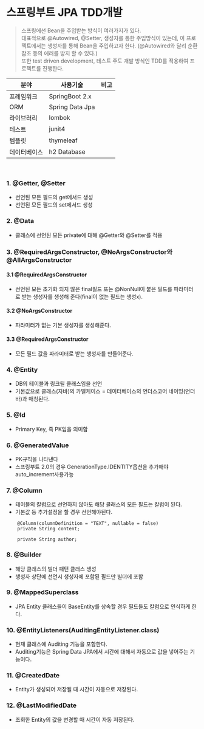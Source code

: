 # 스프링부트 JPA TDD개발

>
> 스프링에선 Bean을 주입받는 방식이 여러가지가 있다.<br/>
> 대표적으로 @Autowired, @Setter, 생성자를 통한 주입방식이 있는데, 이 프로젝트에서는 생성자를 통해 Bean을 주입하고자 한다. (@Autowired와 달리 순환참조 등의 에러를 방지 할 수 있다.)<br/>
> 또한 test driven development, 테스트 주도 개발 방식인 TDD를 적용하여 프로젝트를 진행한다.
>

|   분야        | 사용기술         | 비고 |
|--------------|-----------------|-----|
|  프레임워크    | SpringBoot 2.x  |         
|    ORM       | Spring Data Jpa |
|    라이브러리  | lombok          |
|    테스트     | junit4          |
|    템플릿     | thymeleaf       |
|  데이터베이스  | h2 Database     |

<br>

### 1. @Getter, @Setter
 - 선언된 모든 필드의 get메서드 생성
 - 선언된 모든 필드의 set메서드 생성

### 2. @Data
 - 클래스에 선언된 모든 private에 대해 @Getter와 @Setter를 적용

### 3. @RequiredArgsConstructor, @NoArgsConstructor와 @AllArgsConstructor
#### 3.1 @RequiredArgsConstructor
 - 선언된 모든 초기화 되지 않은 final필드 또는 @NonNull이 붙은 필드를 파라미터로 받는 생성자를 생성해 준다(final이 없는 필드는 생성x).
#### 3.2 @NoArgsConstructor
 - 파라미터가 없는 기본 생성자를 생성해준다.
#### 3.3 @RequiredArgsConstructor
 - 모든 필드 값을 파라미터로 받는 생성자를 만들어준다.

### 4. @Entity
 - DB의 테이블과 링크될 클래스임을 선언
 - 기본값으로 클래스(자바)의 카멜케이스 = 데이터베이스의 언더스코어 네이밍(언더바)과 매칭된다.

### 5. @Id
 - Primary Key, 즉 PK임을 의미함

### 6. @GeneratedValue
 - PK규칙을 나타낸다
 - 스프링부트 2.0의 경우 GenerationType.IDENTITY옵션을 추가해야 auto_increment사용가능

### 7. @Column
 - 테이블의 칼럼으로 선언하지 않아도 해당 클래스의 모든 필드는 칼럼이 된다.
 - 기본값 등 추가설정을 할 경우 선언해야된다.
```
    @Column(columnDefinition = "TEXT", nullable = false)
    private String content;

    private String author;
```

### 8. @Builder
 - 해당 클래스의 빌더 패턴 클래스 생성
 - 생성자 상단에 선언시 생성자에 포함된 필드만 빌더에 포함

### 9. @MappedSuperclass
 - JPA Entity 클래스들이 BaseEntity를 상속할 경우 필드들도 칼럼으로 인식하게 한다.

### 10. @EntityListeners(AuditingEntityListener.class)
 - 현재 클래스에 Auditing 기능을 포함한다.
 - Auditing기능은 Spring Data JPA에서 시간에 대해서 자동으로 값을 넣어주는 기능이다.

### 11. @CreatedDate
 - Entity가 생성되어 저장될 때 시간이 자동으로 저장된다.

### 12. @LastModifiedDate
 - 조회한 Entity의 값을 변경할 때 시간이 자동 저장된다.
